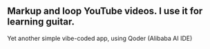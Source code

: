 Markup and loop YouTube videos. I use it for learning guitar.
---
Yet another simple vibe-coded app, using Qoder (Alibaba AI IDE)
